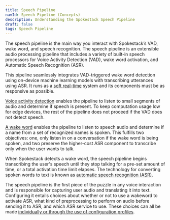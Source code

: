```yaml
---
title: Speech Pipeline
navId: Speech Pipeline (Concepts)
description: Understanding the Spokestack Speech Pipeline
draft: false
tags: Speech Pipeline
---
```


The speech pipeline is the main way you interact with Spokestack’s VAD, wake word, and speech recognition. The speech pipeline is an extensible audio processing pipeline that includes a variety of built-in speech processors for Voice Activity Detection (VAD), wake word activation, and Automatic Speech Recognition (ASR).

This pipeline seamlessly integrates VAD-triggered wake word detection using on-device machine learning models with transcribing utterances using ASR. It runs as a [soft real-time](https://en.wikipedia.org/wiki/Real-time_computing#Criteria_for_real-time_computing) system and its components must be as responsive as possible.

[Voice activity detection](/docs/concepts/vad) enables the pipeline to listen to small segments of audio and determine if speech is present. To keep computation usage low for edge devices, the rest of the pipeline does not proceed if the VAD does not detect speech.

[A wake word](/docs/concepts/wake-word) enables the pipeline to listen to speech audio and determine if a name from a set of recognized names is spoken. This fulfills two objectives: one, only listen in on a conversation if the wake word is being spoken, and two preserve the higher-cost ASR component to transcribe only when the user wants to talk.

When Spokestack detects a wake word, the speech pipeline begins transcribing the user's speech until they stop talking for a pre-set amount of time, or a total activation time limit elapses. The technology for converting spoken words to text is known as [automatic speech recognition (ASR)](/docs/concepts/asr).

The speech pipeline is the first piece of the puzzle in any voice interaction and is responsible for capturing user audio and translating it into text. Configuring it entails choices about whether or not to use a wakeword to activate ASR, what kind of preprocessing to perform on audio before sending it to ASR, and which ASR service to use. These choices can all be made [individually or through the use of configuration profiles](/docs/machine-learning/pipeline-configuration).
